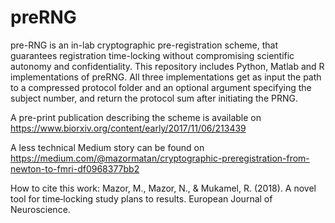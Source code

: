 # preRNG
pre-RNG is an in-lab cryptographic pre-registration scheme, that guarantees registration time-locking without compromising scientific autonomy and confidentiality. This repository includes Python, Matlab and R implementations of preRNG. All three implementations get as input the path to a compressed protocol folder and an optional argument specifying the subject number, and return the protocol sum after initiating the PRNG.

A pre-print publication describing the scheme is available on https://www.biorxiv.org/content/early/2017/11/06/213439

A less technical Medium story can be found on https://medium.com/@mazormatan/cryptographic-preregistration-from-newton-to-fmri-df0968377bb2

How to cite this work:
Mazor, M., Mazor, N., & Mukamel, R. (2018). A novel tool for time‐locking study plans to results. European Journal of Neuroscience.
